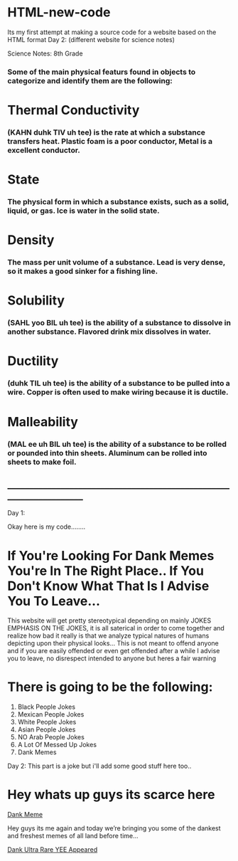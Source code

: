 # HTML-new-code
Its my first attempt at making a source code for a website based on the HTML format
Day 2: (different website for science notes)
<!DOCTYPE html>
<html>
<head> Science Notes: 8th Grade </head>
<body>
<h3>Some of the main physical featurs found in objects to categorize and identify them are the following:</h3>
<h1>Thermal Conductivity</h1>
<h3>(KAHN duhk TIV uh tee) is the rate at which a substance transfers heat. Plastic foam is a poor conductor, Metal is a excellent conductor.</h3>
<h1>State</h1>
<h3>The physical form in which a substance exists, such as a solid, liquid, or gas. Ice is water in the solid state.</h3>
<h1>Density</h1>
<h3>The mass per unit volume of a substance. Lead is very dense, so it makes a good sinker for a fishing line.</h3>
<h1>Solubility</h1>
<h3>(SAHL yoo BIL uh tee) is the ability of a substance to dissolve in another substance. Flavored drink mix dissolves in water.</h3>
<h1>Ductility</h1>
<h3>(duhk TIL uh tee) is the ability of a substance to be pulled into a wire. Copper is often used to make wiring because it is ductile.</h3>
<h1>Malleability</h1>
<h3>(MAL ee uh BIL uh tee) is the ability of a substance to be rolled or pounded into thin sheets. Aluminum can be rolled into sheets to make foil.</h3>
<h2>___________________________________________________________________</h2>
</body>
</html>

Day 1:


Okay here is my code........

<!DOCTYPE html>
<html>
<head>
<title>Why Are You Here?</title> 
</head>
<body>
<h1>If You're Looking For Dank Memes You're In The Right Place.. If You Don't Know What That Is I Advise You To Leave...</h1>
<p> This website will get pretty stereotypical depending on mainly JOKES EMPHASIS ON THE JOKES, it is all saterical in order to come together and realize how bad it really is that we analyze typical natures of humans depicting upon their physical looks... This is not meant to offend anyone and if you are easily offended or even get offended after a while I advise you to leave, no disrespect intended to anyone but heres a fair warning</p>
<h1> There is going to be the following:</h1>
<ol>
<li>Black People Jokes</li>
<li>Mexican People Jokes</li>
<li>White People Jokes</li>
<li>Asian People Jokes</li>
<li>NO Arab People Jokes</li>
<li>A Lot Of Messed Up Jokes</li>
<li>Dank Memes</li>
</ol>
</body>
</html>  

Day 2: This part is a joke but i'll add some good stuff here too..

<!DOCTYPE html>
<html>
<head>
<title>Hey whats up guys its scarce here</title>
</head>
<body>
<h1> Hey whats up guys its scarce here</h1>
<a target="_blank" href="https://img.ifcdn.com/images/12292c8861270851c77c13014f431896287c26ded5269e3c752fc22bcfb74445_1.jpg">Dank Meme</a>
<p>Hey guys its me again and today we’re bringing you some of the dankest and freshest memes of all land before time…</p>
<a target="_blank" href="http://ci.memecdn.com/821/6760821.gif">Dank Ultra Rare YEE Appeared</a>
</body>
</html>
